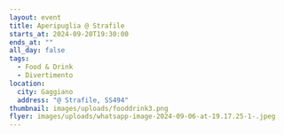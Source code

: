 ```yaml
---
layout: event
title: Aperipuglia @ Strafile
starts_at: 2024-09-20T19:30:00
ends_at: ""
all_day: false
tags:
  - Food & Drink
  - Divertimento
location:
  city: Gaggiano
  address: "@ Strafile, SS494"
thumbnail: images/uploads/fooddrink3.png
flyer: images/uploads/whatsapp-image-2024-09-06-at-19.17.25-1-.jpeg
---
```

